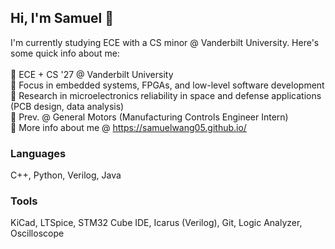 ## Hi, I'm Samuel 👋<br/>

I'm currently studying ECE with a CS minor @ Vanderbilt University. Here's some quick info about me: <br/><br/>
🌱 ECE + CS '27 @ Vanderbilt University<br/>
🔭 Focus in embedded systems, FPGAs, and low-level software development<br/>
🔬 Research in microelectronics reliability in space and defense applications (PCB design, data analysis)<br/>
🚗 Prev. @ General Motors (Manufacturing Controls Engineer Intern)<br/>
🤔 More info about me @ https://samuelwang05.github.io/<br/>
### Languages
C++, Python, Verilog, Java<br/>
### Tools
KiCad, LTSpice, STM32 Cube IDE, Icarus (Verilog), Git, Logic Analyzer, Oscilloscope
